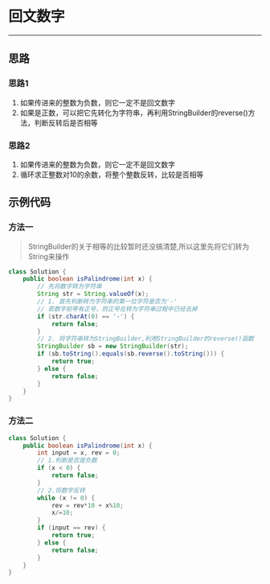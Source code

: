 # 回文数字
---
## 思路
### 思路1
1. 如果传进来的整数为负数，则它一定不是回文数字
2. 如果是正数，可以把它先转化为字符串，再利用StringBuilder的reverse()方法，判断反转后是否相等

### 思路2
1. 如果传进来的整数为负数，则它一定不是回文数字
2. 循环求正整数对10的余数，将整个整数反转，比较是否相等

## 示例代码
### 方法一
>StringBuilder的关于相等的比较暂时还没搞清楚,所以这里先将它们转为String来操作

```java
class Solution {
    public boolean isPalindrome(int x) {
        // 先将数字转为字符串
        String str = String.valueOf(x);
        // 1. 首先判断转为字符串的第一位字符是否为'-'
        // 若数字前带有正号，则正号在转为字符串过程中已经去掉
        if (str.charAt(0) == '-') {
            return false;
        }
        // 2. 将字符串转为StringBuilder,利用StringBuilder的reverse()函数
        StringBuilder sb = new StringBuilder(str);
        if (sb.toString().equals(sb.reverse().toString())) {
            return true;
        } else {
            return false;
        }
    }
}
```
### 方法二
```java
class Solution {
    public boolean isPalindrome(int x) {
        int input = x, rev = 0;
        // 1.判断是否是负数
        if (x < 0) {
            return false;
        }
        // 2.将数字反转
        while (x != 0) {
            rev = rev*10 + x%10;
            x/=10;
        }
        if (input == rev) {
            return true;
        } else {
            return false;
        }
    }
}
```
